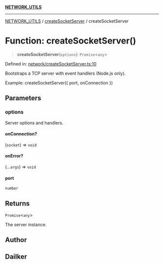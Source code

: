 [**NETWORK_UTILS**](../../README.md)

***

[NETWORK_UTILS](../../README.md) / [createSocketServer](../README.md) / createSocketServer

# Function: createSocketServer()

> **createSocketServer**(`options`): `Promise`\<`any`\>

Defined in: [network/createSocketServer.ts:10](https://github.com/dailker/everyutil-js/blob/7799f3f003cb23f425be3f1c83c38483e2648188/src/network/createSocketServer.ts#L10)

Bootstraps a TCP server with event handlers (Node.js only).

Example: createSocketServer({ port, onConnection })

## Parameters

### options

Server options and handlers.

#### onConnection?

(`socket`) => `void`

#### onError?

(...`args`) => `void`

#### port

`number`

## Returns

`Promise`\<`any`\>

The server instance.

## Author

## Dailker
